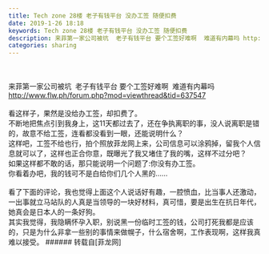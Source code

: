 ```yaml
---
title: Tech zone 28楼 老子有钱平台 没办工签 随便扣费
date: 2019-1-26 18:18
keywords: Tech zone 28楼 老子有钱平台 没办工签 随便扣费
description: 来菲第一家公司被坑  老子有钱平台 要个工签好难啊  难道有内幕吗 http://www.flw.ph/forum.php?mod=viewthread&tid=637547看这样子，果然是没给办工签，却扣费了。不断地把焦点引到我身上，这11天都过去了，还在争执离职的事，没人说离职是错的，故意不给工签，连看都没看到一眼，还能说明什么？这样吧，工签不给也行，拍个照放菲龙网上来，公司信息可以涂鸦掉，留我个人信息就可以了，这样也正合你意，既曝光了我又堵住了我的嘴，这样不过分吧？如果这样都不敢的话，那只能说明一个问题了:你没有办工签。  你看着办吧，我的钱可不是白给你们几个人黑的……看了下面的评论，我也觉得上面这个人说话好有趣，一腔愤血，比当事人还激动，一出事就立马站队的人真是当领导的一块好材料，真可惜，要是出生在抗日年代，她真会是日本人的一条好狗。其实我觉得，我隐瞒怀孕入职，别说黑一份临时工签的钱，公司打死我都是应该的，只是为什么非拿一些别的事情来做幌子，什么宿舍啊，工作表现啊，这样我真难以接受。
categories: sharing
---
```

<td class="t_f" id="postmessage_2810727">

<br/>
<br/>
来菲第一家公司被坑  老子有钱平台 要个工签好难啊  难道有内幕吗 <a href="http://www.flw.ph/forum.php?mod=viewthread&amp;tid=637547" target="_blank">http://www.flw.ph/forum.php?mod=viewthread&amp;tid=637547</a><br/>
<br/>
<img alt="" border="0" class="zoom" data-cf-modified-31d15800f12184f0d1b444b5-="" file="http://www.flw.ph/data/appbyme/upload/image/201901/26/i0RF3gwK0djh.jpg" id="aimg_y67J4" lazyloadthumb="1" onclick="" onmouseover="" src="http://www.flw.ph/data/appbyme/upload/image/201901/26/i0RF3gwK0djh.jpg"/><br/>
<img alt="" border="0" class="zoom" data-cf-modified-31d15800f12184f0d1b444b5-="" file="http://www.flw.ph/data/appbyme/upload/image/201901/26/A1k1rRjyRBhN.jpg" id="aimg_BYfv7" lazyloadthumb="1" onclick="" onmouseover="" src="http://www.flw.ph/data/appbyme/upload/image/201901/26/A1k1rRjyRBhN.jpg"/><br/>
看这样子，果然是没给办工签，却扣费了。<br/>
不断地把焦点引到我身上，这11天都过去了，还在争执离职的事，没人说离职是错的，故意不给工签，连看都没看到一眼，还能说明什么？<br/>
这样吧，工签不给也行，拍个照放菲龙网上来，公司信息可以涂鸦掉，留我个人信息就可以了，这样也正合你意，既曝光了我又堵住了我的嘴，这样不过分吧？<br/>
如果这样都不敢的话，那只能说明一个问题了:你没有办工签。  <br/>
你看着办吧，我的钱可不是白给你们几个人黑的……<br/>
<br/>
看了下面的评论，我也觉得上面这个人说话好有趣，一腔愤血，比当事人还激动，一出事就立马站队的人真是当领导的一块好材料，真可惜，要是出生在抗日年代，她真会是日本人的一条好狗。<br/>
其实我觉得，我隐瞒怀孕入职，别说黑一份临时工签的钱，公司打死我都是应该的，只是为什么非拿一些别的事情来做幌子，什么宿舍啊，工作表现啊，这样我真难以接受。</td>
###### 转载自[菲龙网]